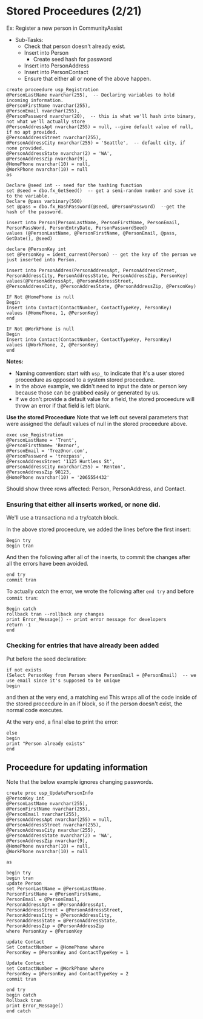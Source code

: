 


# Stored Proceedures (2/21)

Ex: Register a new person in CommunityAssist
- Sub-Tasks:
  - Check that person doesn't already exist. 
  - Insert into Person
    - Create seed hash for password
  - Insert into PersonAddress
  - Insert into PersonContact
  - Ensure that either all or none of the above happen. 
  
```
create proceedure usp_Registration
@PersonLastName nvarchar(255),  -- Declaring variables to hold incoming information. 
@PersonFirstName nvarchar(255),
@PersonEmail nvarchar(255),
@PersonPassword nvarchar(20),  -- this is what we'll hash into binary, not what we'll actually store
@PersonAddressApt nvarchar(255) = null, --give default value of null, if no apt provided. 
@PersonAddressStreet nvarchar(255),
@PersonAddressCity nvarchar(255) = 'Seattle',  -- default city, if none provided. 
@PersonAddressState nvarchar(2) = 'WA', 
@PersonAddressZip nvarchar(9),
@HomePhone nvarchar(10) = null,
@WorkPhone nvarchar(10) = null
as 

Declare @seed int -- seed for the hashing function
set @seed = dbo.fx_GetSeed()  -- get a semi-random number and save it to the variable. 
Declare @pass varbinary(500)
set @pass = dbo.fx_HashPassword(@seed, @PersonPassword)  --get the hash of the password. 

insert into Person(PersonLastName, PersonFirstName, PersonEmail,
PersonPassWord, PersonEntryDate, PersonPasswordSeed)
values (@PersonLastName, @PersonFirstName, @PersonEmail, @pass, GetDate(), @seed)

declare @PersonKey int 
set @PersonKey = ident_current(Person) -- get the key of the person we just inserted into Person. 

insert into PersonAddres(PersonAddressApt, PersonAddressStreet,
PersonAddressCity, PersonAddressState, PersonAddressZip, PersonKey)
values(@PersonAddressApt, @PersonAddressStreet,
@PersonAddressCity, @PersonAddresState, @PersonAddressZip, @PersonKey)

IF Not @HomePhone is null
Begin
Insert into Contact(ContactNumber, ContactTypeKey, PersonKey)
values (@HomePhone, 1, @PersonKey)
end

IF Not @WorkPhone is null
Begin
Insert into Contact(ContactNumber, ContactTypeKey, PersonKey)
values (@WorkPhone, 2, @PersonKey)
end 

```

**Notes:**
- Naming convention: start with `usp_` to indicate that it's a user stored proceedure as opposed to a system stored proceedure.
- In the above example, we didn't need to input the date or person key because those can be grabbed easily or generated by us. 
- If we don't provide a default value for a field, the stored proceedure will throw an error if that field is left blank. 


**Use the stored Proceedure**
Note that we left out several parameters that were assigned the default values of null in the stored proceedure above. 
```
exec use_Registration
@PersonLastName = 'Trent', 
@PersonFirstName= 'Reznor',
@PersonEmail = 'Trez@nor.com',
@PersonPassword = 'trezpass', 
@PersonAddressStreet '1125 Hurtless St',
@PersonAddressCity nvarchar(255) = 'Renton', 
@PersonAddressZip 98123,
@HomePhone nvarchar(10) = '2065554432'
```
Should show three rows affected: Person, PersonAddress, and Contact. 


### Ensuring that either all inserts worked, or none did.
We'll use a transactiona nd a try/catch block. 

In the above stored proceedure, we added the lines before the first insert: 
```
Begin try
Begin tran
```

And then the following after all of the inserts, to commit the changes after all the errors have been avoided. 
```
end try
commit tran
```

To actually *catch* the error, we wrote the following after `end try` and before `commit tran`: 
```
Begin catch 
rollback tran --rollback any changes
print Error_Message() -- print error message for developers
return -1
end
```

### Checking for entries that have already been added

Put before the seed declaration: 
```
if not exists
(Select PersonKey from Person where PersonEmail = @PersonEmail)  -- we use email since it's supposed to be unique
begin 
```
and then at the very end, a matching `end`
This wraps all of the code inside of the stored proceedure in an if block, so if the person doesn't exist, the normal code executes. 

At the very end, a final else to print the error: 
```
else
begin
print "Person already exists"
end
```

## Proceedure for updating information
Note that the below example ignores changing passwords. 
```
create proc usp_UpdatePersonInfo
@PersonKey int
@PersonLastName nvarchar(255), 
@PersonFirstName nvarchar(255),
@PersonEmail nvarchar(255),
@PersonAddressApt nvarchar(255) = null, 
@PersonAddressStreet nvarchar(255),
@PersonAddressCity nvarchar(255),
@PersonAddressState nvarchar(2) = 'WA', 
@PersonAddressZip nvarchar(9),
@HomePhone nvarchar(10) = null,
@WorkPhone nvarchar(10) = null

as 

begin try
begin tran
update Person
set PersonLastName = @PersonLastName. 
PersonFirstName = @PersonFirstName,
PersonEmail = @PersonEmail,
PersonAddressApt = @PersonAddressApt, 
PersonAddressStreet = @PersonAddressStreet,
PersonAddressCity = @PersonAddressCity,
PersonAddressState = @PersonAddressState,
PersonAddressZip = @PersonAddressZip
where PersonKey = @PersonKey

update Contact
Set ContactNumber = @HomePhone where 
PersonKey = @PersonKey and ContactTypeKey = 1

Update Contact 
set ContactNumber = @WorkPhone where
PersonKey = @PersonKey and ContactTypeKey = 2
commit tran

end try
begin catch
Rollback tran
print Error_Message()
end catch

```

